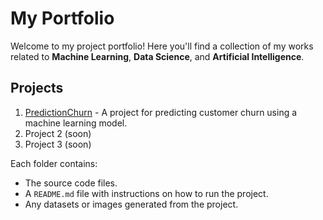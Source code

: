# My Portfolio

Welcome to my project portfolio! Here you'll find a collection of my works related to **Machine Learning**, **Data Science**, and **Artificial Intelligence**.

## Projects

1. [PredictionChurn](./predictionchurn) - A project for predicting customer churn using a machine learning model.
2. Project 2 (soon)
3. Project 3 (soon)

Each folder contains:
- The source code files.
- A `README.md` file with instructions on how to run the project.
- Any datasets or images generated from the project.
